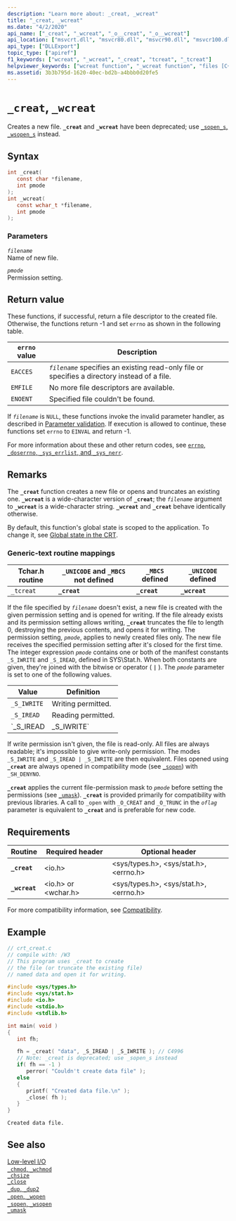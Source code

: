 ```yaml
---
description: "Learn more about: _creat, _wcreat"
title: "_creat, _wcreat"
ms.date: "4/2/2020"
api_name: ["_creat", "_wcreat", "_o__creat", "_o__wcreat"]
api_location: ["msvcrt.dll", "msvcr80.dll", "msvcr90.dll", "msvcr100.dll", "msvcr100_clr0400.dll", "msvcr110.dll", "msvcr110_clr0400.dll", "msvcr120.dll", "msvcr120_clr0400.dll", "ucrtbase.dll", "api-ms-win-crt-stdio-l1-1-0.dll"]
api_type: ["DLLExport"]
topic_type: ["apiref"]
f1_keywords: ["wcreat", "_wcreat", "_creat", "tcreat", "_tcreat"]
helpviewer_keywords: ["wcreat function", "_wcreat function", "files [C++], creating", "_creat function", "tcreat function", "creat function", "_tcreat function"]
ms.assetid: 3b3b795d-1620-40ec-bd2b-a4bbb0d20fe5
---
```

# `_creat`, `_wcreat`

Creates a new file. **`_creat`** and **`_wcreat`** have been deprecated; use [`_sopen_s`, `_wsopen_s`](sopen-s-wsopen-s.md) instead.

## Syntax

```C
int _creat(
   const char *filename,
   int pmode
);
int _wcreat(
   const wchar_t *filename,
   int pmode
);
```

### Parameters

*`filename`*\
Name of new file.

*`pmode`*\
Permission setting.

## Return value

These functions, if successful, return a file descriptor to the created file. Otherwise, the functions return -1 and set `errno` as shown in the following table.

| `errno` value | Description |
|---|---|
| `EACCES` | *`filename`* specifies an existing read-only file or specifies a directory instead of a file. |
| `EMFILE` | No more file descriptors are available. |
| `ENOENT` | Specified file couldn't be found. |

If *`filename`* is `NULL`, these functions invoke the invalid parameter handler, as described in [Parameter validation](../parameter-validation.md). If execution is allowed to continue, these functions set `errno` to `EINVAL` and return -1.

For more information about these and other return codes, see [`errno`, `_doserrno`, `_sys_errlist`, and `_sys_nerr`](../errno-doserrno-sys-errlist-and-sys-nerr.md).

## Remarks

The **`_creat`** function creates a new file or opens and truncates an existing one. **`_wcreat`** is a wide-character version of **`_creat`**; the *`filename`* argument to **`_wcreat`** is a wide-character string. **`_wcreat`** and **`_creat`** behave identically otherwise.

By default, this function's global state is scoped to the application. To change it, see [Global state in the CRT](../global-state.md).

### Generic-text routine mappings

| Tchar.h routine | `_UNICODE` and `_MBCS` not defined | `_MBCS` defined | `_UNICODE` defined |
|---|---|---|---|
| `_tcreat` | **`_creat`** | **`_creat`** | **`_wcreat`** |

If the file specified by *`filename`* doesn't exist, a new file is created with the given permission setting and is opened for writing. If the file already exists and its permission setting allows writing, **`_creat`** truncates the file to length 0, destroying the previous contents, and opens it for writing. The permission setting, *`pmode`*, applies to newly created files only. The new file receives the specified permission setting after it's closed for the first time. The integer expression *`pmode`* contains one or both of the manifest constants `_S_IWRITE` and `_S_IREAD`, defined in SYS\Stat.h. When both constants are given, they're joined with the bitwise or operator ( **`|`** ). The *`pmode`* parameter is set to one of the following values.

| Value | Definition |
|---|---|
| `_S_IWRITE` | Writing permitted. |
| `_S_IREAD` | Reading permitted. |
| `_S_IREAD | _S_IWRITE` | Reading and writing permitted. |

If write permission isn't given, the file is read-only. All files are always readable; it's impossible to give write-only permission. The modes `_S_IWRITE` and `_S_IREAD | _S_IWRITE` are then equivalent. Files opened using **`_creat`** are always opened in compatibility mode (see [`_sopen`](sopen-wsopen.md)) with `_SH_DENYNO`.

**`_creat`** applies the current file-permission mask to *`pmode`* before setting the permissions (see [`_umask`](umask.md)). **`_creat`** is provided primarily for compatibility with previous libraries. A call to `_open` with `_O_CREAT` and `_O_TRUNC` in the *`oflag`* parameter is equivalent to **`_creat`** and is preferable for new code.

## Requirements

| Routine | Required header | Optional header |
|---|---|---|
| **`_creat`** | \<io.h> | \<sys/types.h>, \<sys/stat.h>, \<errno.h> |
| **`_wcreat`** | \<io.h> or \<wchar.h> | \<sys/types.h>, \<sys/stat.h>, \<errno.h> |

For more compatibility information, see [Compatibility](../compatibility.md).

## Example

```C
// crt_creat.c
// compile with: /W3
// This program uses _creat to create
// the file (or truncate the existing file)
// named data and open it for writing.

#include <sys/types.h>
#include <sys/stat.h>
#include <io.h>
#include <stdio.h>
#include <stdlib.h>

int main( void )
{
   int fh;

   fh = _creat( "data", _S_IREAD | _S_IWRITE ); // C4996
   // Note: _creat is deprecated; use _sopen_s instead
   if( fh == -1 )
      perror( "Couldn't create data file" );
   else
   {
      printf( "Created data file.\n" );
      _close( fh );
   }
}
```

```Output
Created data file.
```

## See also

[Low-level I/O](../low-level-i-o.md)\
[`_chmod`, `_wchmod`](chmod-wchmod.md)\
[`_chsize`](chsize.md)\
[`_close`](close.md)\
[`_dup`, `_dup2`](dup-dup2.md)\
[`_open`, `_wopen`](open-wopen.md)\
[`_sopen`, `_wsopen`](sopen-wsopen.md)\
[`_umask`](umask.md)
